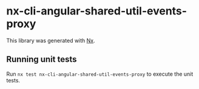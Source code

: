 # nx-cli-angular-shared-util-events-proxy

This library was generated with [Nx](https://nx.dev).

## Running unit tests

Run `nx test nx-cli-angular-shared-util-events-proxy` to execute the unit tests.
